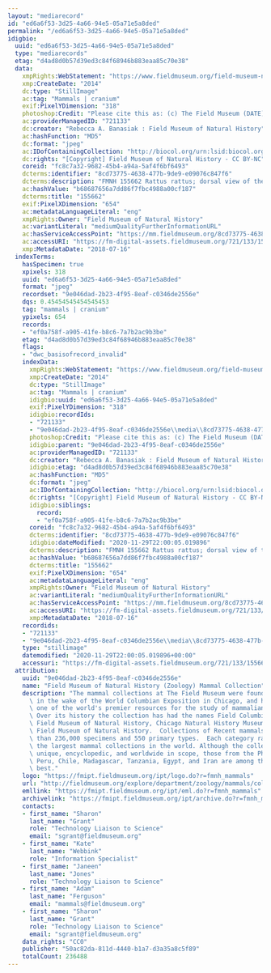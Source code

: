 ```yaml
---
layout: "mediarecord"
id: "ed6a6f53-3d25-4a66-94e5-05a71e5a8ded"
permalink: "/ed6a6f53-3d25-4a66-94e5-05a71e5a8ded"
idigbio:
  uuid: "ed6a6f53-3d25-4a66-94e5-05a71e5a8ded"
  type: "mediarecords"
  etag: "d4ad8d0b57d39ed3c84f68946b883eaa85c70e38"
  data:
    xmpRights:WebStatement: "https://www.fieldmuseum.org/field-museum-natural-history-conditions-and-suggested-norms-use-collections"
    xmp:CreateDate: "2014"
    dc:type: "StillImage"
    ac:tag: "Mammals | cranium"
    exif:PixelYDimension: "318"
    photoshop:Credit: "Please cite this as: (c) The Field Museum (DATE) CC-BY-NC"
    ac:providerManagedID: "721133"
    dc:creator: "Rebecca A. Banasiak : Field Museum of Natural History"
    ac:hashFunction: "MD5"
    dc:format: "jpeg"
    ac:IDofContainingCollection: "http://biocol.org/urn:lsid:biocol.org:col:34795"
    dc:rights: "[Copyright] Field Museum of Natural History - CC BY-NC"
    coreid: "fc8c7a32-9682-45b4-a94a-5af4f6bf6493"
    dcterms:identifier: "8cd73775-4638-477b-9de9-e09076c847f6"
    dcterms:description: "FMNH 155662 Rattus rattus; dorsal view of the cranium."
    ac:hashValue: "b68687656a7dd86f7fbc4988a00cf187"
    dcterms:title: "155662"
    exif:PixelXDimension: "654"
    ac:metadataLanguageLiteral: "eng"
    xmpRights:Owner: "Field Museum of Natural History"
    ac:variantLiteral: "mediumQualityFurtherInformationURL"
    ac:hasServiceAccessPoint: "https://mm.fieldmuseum.org/8cd73775-4638-477b-9de9-e09076c847f6"
    ac:accessURI: "https://fm-digital-assets.fieldmuseum.org/721/133/155662_Dorsal_PL01_MZ.jpg"
    xmp:MetadataDate: "2018-07-16"
  indexTerms:
    hasSpecimen: true
    xpixels: 318
    uuid: "ed6a6f53-3d25-4a66-94e5-05a71e5a8ded"
    format: "jpeg"
    recordset: "9e046dad-2b23-4f95-8eaf-c0346de2556e"
    dqs: 0.45454545454545453
    tag: "mammals | cranium"
    ypixels: 654
    records:
    - "ef0a758f-a905-41fe-b8c6-7a7b2ac9b3be"
    etag: "d4ad8d0b57d39ed3c84f68946b883eaa85c70e38"
    flags:
    - "dwc_basisofrecord_invalid"
    indexData:
      xmpRights:WebStatement: "https://www.fieldmuseum.org/field-museum-natural-history-conditions-and-suggested-norms-use-collections"
      xmp:CreateDate: "2014"
      dc:type: "StillImage"
      ac:tag: "Mammals | cranium"
      idigbio:uuid: "ed6a6f53-3d25-4a66-94e5-05a71e5a8ded"
      exif:PixelYDimension: "318"
      idigbio:recordIds:
      - "721133"
      - "9e046dad-2b23-4f95-8eaf-c0346de2556e\\media\\8cd73775-4638-477b-9de9-e09076c847f6"
      photoshop:Credit: "Please cite this as: (c) The Field Museum (DATE) CC-BY-NC"
      idigbio:parent: "9e046dad-2b23-4f95-8eaf-c0346de2556e"
      ac:providerManagedID: "721133"
      dc:creator: "Rebecca A. Banasiak : Field Museum of Natural History"
      idigbio:etag: "d4ad8d0b57d39ed3c84f68946b883eaa85c70e38"
      ac:hashFunction: "MD5"
      dc:format: "jpeg"
      ac:IDofContainingCollection: "http://biocol.org/urn:lsid:biocol.org:col:34795"
      dc:rights: "[Copyright] Field Museum of Natural History - CC BY-NC"
      idigbio:siblings:
        record:
        - "ef0a758f-a905-41fe-b8c6-7a7b2ac9b3be"
      coreid: "fc8c7a32-9682-45b4-a94a-5af4f6bf6493"
      dcterms:identifier: "8cd73775-4638-477b-9de9-e09076c847f6"
      idigbio:dateModified: "2020-11-29T22:00:05.019896"
      dcterms:description: "FMNH 155662 Rattus rattus; dorsal view of the cranium."
      ac:hashValue: "b68687656a7dd86f7fbc4988a00cf187"
      dcterms:title: "155662"
      exif:PixelXDimension: "654"
      ac:metadataLanguageLiteral: "eng"
      xmpRights:Owner: "Field Museum of Natural History"
      ac:variantLiteral: "mediumQualityFurtherInformationURL"
      ac:hasServiceAccessPoint: "https://mm.fieldmuseum.org/8cd73775-4638-477b-9de9-e09076c847f6"
      ac:accessURI: "https://fm-digital-assets.fieldmuseum.org/721/133/155662_Dorsal_PL01_MZ.jpg"
      xmp:MetadataDate: "2018-07-16"
    recordids:
    - "721133"
    - "9e046dad-2b23-4f95-8eaf-c0346de2556e\\media\\8cd73775-4638-477b-9de9-e09076c847f6"
    type: "stillimage"
    datemodified: "2020-11-29T22:00:05.019896+00:00"
    accessuri: "https://fm-digital-assets.fieldmuseum.org/721/133/155662_Dorsal_PL01_MZ.jpg"
  attribution:
    uuid: "9e046dad-2b23-4f95-8eaf-c0346de2556e"
    name: "Field Museum of Natural History (Zoology) Mammal Collection"
    description: "The mammal collections at The Field Museum were founded in 1893,\
      \ in the wake of the World Columbian Exposition in Chicago, and have grown into\
      \ one of the world's premier resources for the study of mammalian evolution.\
      \ Over its history the collection has had the names Field Columbian Museum,\
      \ Field Museum of Natural History, Chicago Natural History Museum, and again\
      \ Field Museum of Natural History.  Collections of Recent mammals number more\
      \ than 236,000 specimens and 550 primary types.  Each category ranks it among\
      \ the largest mammal collections in the world. Although the collections are\
      \ unique, encyclopedic, and worldwide in scope, those from the Philippines,\
      \ Peru, Chile, Madagascar, Tanzania, Egypt, and Iran are among the world's very\
      \ best."
    logo: "https://fmipt.fieldmuseum.org/ipt/logo.do?r=fmnh_mammals"
    url: "http://fieldmuseum.org/explore/department/zoology/mammals/collections"
    emllink: "https://fmipt.fieldmuseum.org/ipt/eml.do?r=fmnh_mammals"
    archivelink: "https://fmipt.fieldmuseum.org/ipt/archive.do?r=fmnh_mammals"
    contacts:
    - first_name: "Sharon"
      last_name: "Grant"
      role: "Technology Liaison to Science"
      email: "sgrant@fieldmuseum.org"
    - first_name: "Kate"
      last_name: "Webbink"
      role: "Information Specialist"
    - first_name: "Janeen"
      last_name: "Jones"
      role: "Technology Liaison to Science"
    - first_name: "Adam"
      last_name: "Ferguson"
      email: "mammals@fieldmuseum.org"
    - first_name: "Sharon"
      last_name: "Grant"
      role: "Technology Liaison to Science"
      email: "sgrant@fieldmuseum.org"
    data_rights: "CC0"
    publisher: "50ac82da-811d-4440-b1a7-d3a35a8c5f89"
    totalCount: 236488
---
```

